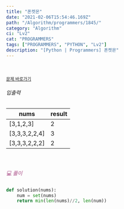 ```yaml
---
title: "폰켓몬"
date: "2021-02-06T15:54:46.169Z"
path: "/Algorithm/programmers/1845/"
category: "Algorithm"
ci: "Lv2"
cat: "PROGRAMMERS"
tags: ["PROGRAMMERS", "PYTHON", "Lv2"]
description: "[Python | Programmers] 폰켓몬"
---
```


<br />

<a href="https://programmers.co.kr/learn/courses/30/lessons/1845"><small>문제 바로가기</small></a>

###### 입출력

| nums          | result |
| ------------- | ------ |
| [3,1,2,3]     | 2      |
| [3,3,3,2,2,4] | 3      |
| [3,3,3,2,2,2] | 2      |

<br />

##### <h5 style="color:#C587AE;">💻 풀이</h5>

```python
def solution(nums):
    num = set(nums)
    return min(len(nums)//2, len(num))
```

<br />



